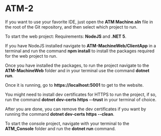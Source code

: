 # ATM-2


 If you want to use your favorite IDE, just open the **ATM Machine.sln** file in the root of the Git repository, and then select which project to run.

To start the web project:
 Requirements: **NodeJS** and **.NET 5**.
 
 If you have NodeJS installed navigate to **ATM-MachineWeb/ClientApp** in a terminal and run the command **npm install** to install the packages required for the web project to run.
 
 Once you have installed the packages, to run the project navigate to the **ATM-MachineWeb** folder and in your terminal use the command **dotnet run**. 
 
 Once it is running, go to **https://localhost:5001** to get to the website.
 

You might need to install dev certificates for HTTPS to run the project, if so, run the command **dotnet dev-certs https --trust** in your terminal of choice.

After you are done, you can remove the dev certificates if you want by running the command **dotnet dev-certs https --clean**.

To start the console project, navigate with your terminal to the **ATM_Console** folder and run the **dotnet run** command.



